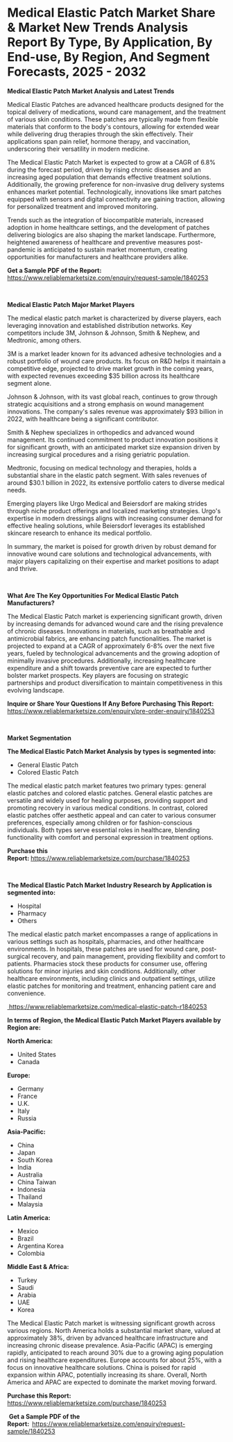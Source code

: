 <p><h1>Medical Elastic Patch Market Share & Market New Trends Analysis Report By Type, By Application, By End-use, By Region, And Segment Forecasts, 2025 - 2032</h1></p><p><strong>Medical Elastic Patch Market Analysis and Latest Trends</strong></p>
<p><p>Medical Elastic Patches are advanced healthcare products designed for the topical delivery of medications, wound care management, and the treatment of various skin conditions. These patches are typically made from flexible materials that conform to the body's contours, allowing for extended wear while delivering drug therapies through the skin effectively. Their applications span pain relief, hormone therapy, and vaccination, underscoring their versatility in modern medicine.</p><p>The Medical Elastic Patch Market is expected to grow at a CAGR of 6.8% during the forecast period, driven by rising chronic diseases and an increasing aged population that demands effective treatment solutions. Additionally, the growing preference for non-invasive drug delivery systems enhances market potential. Technologically, innovations like smart patches equipped with sensors and digital connectivity are gaining traction, allowing for personalized treatment and improved monitoring. </p><p>Trends such as the integration of biocompatible materials, increased adoption in home healthcare settings, and the development of patches delivering biologics are also shaping the market landscape. Furthermore, heightened awareness of healthcare and preventive measures post-pandemic is anticipated to sustain market momentum, creating opportunities for manufacturers and healthcare providers alike.</p></p>
<p><strong>Get a Sample PDF of the Report:&nbsp;</strong> <a href="https://www.reliablemarketsize.com/enquiry/request-sample/1840253?utm_campaign=2928&utm_medium=2&utm_source=Github&utm_content=ia&utm_term=14042025&utm_id=medical-elastic-patch">https://www.reliablemarketsize.com/enquiry/request-sample/1840253</a></p>
<p>&nbsp;</p>
<p><strong>Medical Elastic Patch Major Market Players</strong></p>
<p><p>The medical elastic patch market is characterized by diverse players, each leveraging innovation and established distribution networks. Key competitors include 3M, Johnson & Johnson, Smith & Nephew, and Medtronic, among others.</p><p>3M is a market leader known for its advanced adhesive technologies and a robust portfolio of wound care products. Its focus on R&D helps it maintain a competitive edge, projected to drive market growth in the coming years, with expected revenues exceeding $35 billion across its healthcare segment alone.</p><p>Johnson & Johnson, with its vast global reach, continues to grow through strategic acquisitions and a strong emphasis on wound management innovations. The company's sales revenue was approximately $93 billion in 2022, with healthcare being a significant contributor.</p><p>Smith & Nephew specializes in orthopedics and advanced wound management. Its continued commitment to product innovation positions it for significant growth, with an anticipated market size expansion driven by increasing surgical procedures and a rising geriatric population.</p><p>Medtronic, focusing on medical technology and therapies, holds a substantial share in the elastic patch segment. With sales revenues of around $30.1 billion in 2022, its extensive portfolio caters to diverse medical needs.</p><p>Emerging players like Urgo Medical and Beiersdorf are making strides through niche product offerings and localized marketing strategies. Urgo's expertise in modern dressings aligns with increasing consumer demand for effective healing solutions, while Beiersdorf leverages its established skincare research to enhance its medical portfolio.</p><p>In summary, the market is poised for growth driven by robust demand for innovative wound care solutions and technological advancements, with major players capitalizing on their expertise and market positions to adapt and thrive.</p></p>
<p>&nbsp;</p>
<p><strong>What Are The Key Opportunities For Medical Elastic Patch Manufacturers?</strong></p>
<p><p>The Medical Elastic Patch market is experiencing significant growth, driven by increasing demands for advanced wound care and the rising prevalence of chronic diseases. Innovations in materials, such as breathable and antimicrobial fabrics, are enhancing patch functionalities. The market is projected to expand at a CAGR of approximately 6-8% over the next five years, fueled by technological advancements and the growing adoption of minimally invasive procedures. Additionally, increasing healthcare expenditure and a shift towards preventive care are expected to further bolster market prospects. Key players are focusing on strategic partnerships and product diversification to maintain competitiveness in this evolving landscape.</p></p>
<p><strong>Inquire or Share Your Questions If Any Before Purchasing This Report:</strong> <a href="https://www.reliablemarketsize.com/enquiry/pre-order-enquiry/1840253?utm_campaign=2928&utm_medium=2&utm_source=Github&utm_content=ia&utm_term=14042025&utm_id=medical-elastic-patch">https://www.reliablemarketsize.com/enquiry/pre-order-enquiry/1840253</a></p>
<p>&nbsp;</p>
<p><strong>Market Segmentation</strong></p>
<p><strong>The Medical Elastic Patch Market Analysis by types is segmented into:</strong></p>
<p><ul><li>General Elastic Patch</li><li>Colored Elastic Patch</li></ul></p>
<p><p>The medical elastic patch market features two primary types: general elastic patches and colored elastic patches. General elastic patches are versatile and widely used for healing purposes, providing support and promoting recovery in various medical conditions. In contrast, colored elastic patches offer aesthetic appeal and can cater to various consumer preferences, especially among children or for fashion-conscious individuals. Both types serve essential roles in healthcare, blending functionality with comfort and personal expression in treatment options.</p></p>
<p><strong>Purchase this Report:&nbsp;</strong><a href="https://www.reliablemarketsize.com/purchase/1840253?utm_campaign=2928&utm_medium=2&utm_source=Github&utm_content=ia&utm_term=14042025&utm_id=medical-elastic-patch">https://www.reliablemarketsize.com/purchase/1840253</a></p>
<p>&nbsp;</p>
<p><strong>The Medical Elastic Patch Market Industry Research by Application is segmented into:</strong></p>
<p><ul><li>Hospital</li><li>Pharmacy</li><li>Others</li></ul></p>
<p><p>The medical elastic patch market encompasses a range of applications in various settings such as hospitals, pharmacies, and other healthcare environments. In hospitals, these patches are used for wound care, post-surgical recovery, and pain management, providing flexibility and comfort to patients. Pharmacies stock these products for consumer use, offering solutions for minor injuries and skin conditions. Additionally, other healthcare environments, including clinics and outpatient settings, utilize elastic patches for monitoring and treatment, enhancing patient care and convenience.</p></p>
<p><a href="https://www.reliablemarketsize.com/medical-elastic-patch-r1840253?utm_campaign=2928&utm_medium=2&utm_source=Github&utm_content=ia&utm_term=14042025&utm_id=medical-elastic-patch">&nbsp;https://www.reliablemarketsize.com/medical-elastic-patch-r1840253</a></p>
<p><strong>In terms of Region, the Medical Elastic Patch Market Players available by Region are:</strong></p>
<p>
    <p> <strong> North America: </strong>
        <ul>
            <li>United States</li>
            <li>Canada</li>
        </ul>
        </p> 
    <p> <strong> Europe: </strong>
        <ul>
            <li>Germany</li>
            <li>France</li>
            <li>U.K.</li>
            <li>Italy</li>
            <li>Russia</li>
        </ul>
        </p> 
    <p> <strong> Asia-Pacific: </strong>
        <ul>
            <li>China</li>
            <li>Japan</li>
            <li>South Korea</li>
            <li>India</li>
            <li>Australia</li>
            <li>China Taiwan</li>
            <li>Indonesia</li>
            <li>Thailand</li>
            <li>Malaysia</li>
        </ul>
        </p> 
    <p> <strong> Latin America: </strong>
        <ul>
            <li>Mexico</li>
            <li>Brazil</li>
            <li>Argentina Korea</li>
            <li>Colombia</li>
        </ul>
        </p> 
    <p> <strong> Middle East & Africa: </strong>
        <ul>
            <li>Turkey</li>
            <li>Saudi</li>
            <li>Arabia</li>
            <li>UAE</li>
            <li>Korea</li>
        </ul>
    </p>
    </p>
<p><p>The Medical Elastic Patch market is witnessing significant growth across various regions. North America holds a substantial market share, valued at approximately 38%, driven by advanced healthcare infrastructure and increasing chronic disease prevalence. Asia-Pacific (APAC) is emerging rapidly, anticipated to reach around 30% due to a growing aging population and rising healthcare expenditures. Europe accounts for about 25%, with a focus on innovative healthcare solutions. China is poised for rapid expansion within APAC, potentially increasing its share. Overall, North America and APAC are expected to dominate the market moving forward.</p></p>
<p><strong>Purchase this Report: </strong><a href="https://www.reliablemarketsize.com/purchase/1840253?utm_campaign=2928&utm_medium=2&utm_source=Github&utm_content=ia&utm_term=14042025&utm_id=medical-elastic-patch">https://www.reliablemarketsize.com/purchase/1840253</a></p>
<p>&nbsp;<strong>Get a Sample PDF of the Report:&nbsp;&nbsp;</strong><a href="https://www.reliablemarketsize.com/enquiry/request-sample/1840253?utm_campaign=2928&utm_medium=2&utm_source=Github&utm_content=ia&utm_term=14042025&utm_id=medical-elastic-patch">https://www.reliablemarketsize.com/enquiry/request-sample/1840253</a></p>
<p><strong></strong></p>
<p><p></p><p></p><p></p></p>
